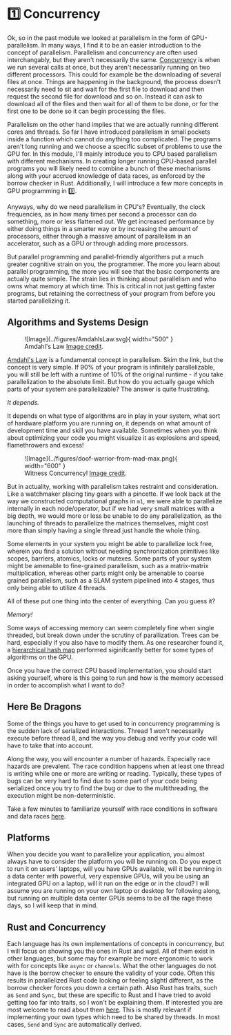 # 1️⃣ Concurrency
Ok, so in the past module we looked at parallelism in the form of GPU-parallelism. In many ways, I find it
to be an easier introduction to the concept of parallelism. Parallelism and concurrency are often used
interchangably, but they aren't necessarily the same.
[Concurrency](https://en.wikipedia.org/wiki/Concurrency_(computer_science))
is when we run several calls at once,
but they aren't necessarily running on two different processors. This could for example be the downloading
of several files at once. Things are happening in the background, the process doesn't necessarily need to sit and
wait for the first file to download and then request the second file for download and so on. Instead it can ask to
download all of the files and then wait for all of them to be done, or for the first one to be done so it can begin
processing the files.

Parallelism on the other hand implies that we are actually running different cores and threads.
So far I have introduced parallelism in small pockets inside a function which cannot do anything
too complicated. The programs aren't long running and we choose a specific subset of problems to
use the GPU for. In this module, I'll mainly introduce you to CPU based parallelism with different
mechanisms. In creating longer running CPU-based parallel programs you will likely need to combine
a bunch of these mechanisms along with your accrued knowledge of data races, as enforced by the
borrow checker in Rust. Additionally, I will introduce a few more concepts in GPU programming in 3️⃣.

Anyways, why do we need parallelism in CPU's? Eventually, the clock frequencies, as in how many times
per second a processor can do something, more or less flattened out. We get increased performance by
either doing things in a smarter way or by increasing the amount of processors, either through
a massive amount of parallelism in an accelerator, such as a GPU or through adding more processors.

But parallel programming and parallel-friendly algorithms put a much greater cognitive strain on
you, the programmer. The more you learn about parallel programming, the more you will see that
the basic components are actually quite simple. The strain lies in thinking about
parallelism and who owns what memory at which time. This is critical in not just getting
faster programs, but retaining the correctness of your program from before you started parallelizing it.

## Algorithms and Systems Design

<figure markdown>
![Image](../figures/AmdahlsLaw.svg){ width="500" }
<figcaption>
Amdahl's Law
<a href="https://en.wikipedia.org/wiki/Amdahl%27s_law">
Image credit</a>.
</figcaption>
</figure>

[Amdahl's Law](https://en.wikipedia.org/wiki/Amdahl%27s_law) is a fundamental concept in parallelism.
Skim the link, but the concept is very simple. If 90% of your program is infinitely parallelizable,
you will still be left with a runtime of 10% of the original runtime - if you take parallelization to
the absolute limit. But how do you actually gauge which parts of your system are parallelizable?
The answer is quite frustrating.

*It depends.*

It depends on what type of algorithms are in play in your system, what sort of hardware platform
you are running on, it depends on what amount of development time and skill you have available.
Sometimes when you think about optimizing your code you might visualize it as explosions and
speed, flamethrowers and excess!

<figure markdown>
![Image](../figures/doof-warrior-from-mad-max.png){ width="600" }
<figcaption>
Witness Concurrency!
<a href="https://www.classicfm.com/discover-music/musicians-battle/doof-warrior-mad-max/">
Image credit</a>.
</figcaption>
</figure>

But in actuality, working with parallelism takes restraint and consideration. Like
a watchmaker placing tiny gears with a pincette. If we look back at the way we
constructed computational graphs in ```m1```, we were able to parallelize internally
in each node/operator, but if we had very small matrices with a big depth, we would
more or less be unable to do any parallelization, as the launching of threads to
parallelize the matrices themselves, might cost more than simply having a single
thread just handle the whole thing.

Some elements in your system you might be able to parallelize lock free, wherein
you find a solution without needing synchronization primitives like scopes,
barriers, atomics, locks or mutexes. Some parts of your system might be amenable
to fine-grained parallelism, such as a matrix-matrix multiplication, whereas
other parts might only be amenable to coarse grained parallelism, such as
a SLAM system pipelined into 4 stages, thus only being able to utilize 4 threads.

All of these put one thing into the center of everything. Can you guess it?

*Memory!*

Some ways of accessing memory can seem completely fine when single threaded,
but break down under the scrutiny of parallization. Trees can be hard,
especially if you also have to modify them. As one researcher found it, a
[hierarchical hash map](https://www.researchgate.net/publication/354065094_Practical_Spatial_Hash_Map_Updates)
performed siginifcantly better for some types of algorithms on the GPU.

Once you have the correct CPU based implementation, you should start
asking yourself, where is this going to run and how is the memory
accessed in order to accomplish what I want to do?

## Here Be Dragons
Some of the things you have to get used to in concurrency programming is
the sudden lack of serialized interactions. Thread 1 won't necessarily
execute before thread 8, and the way you debug and verify your code
will have to take that into account.

Along the way, you will encounter a number of hazards. Especially race hazards are prevalent.
The race condition happens when at least one thread is writing while one or
more are writing or reading. Typically, these types of bugs can be very
hard to find due to some part of your code being serialized once you
try to find the bug or due to the multithreading, the execution might
be non-deterministic.

Take a few minutes to familiarize yourself with race conditions in
software and data races [here](https://en.wikipedia.org/wiki/Race_condition).

## Platforms
When you decide you want to parallelize your application, you almost
always have to consider the platform you will be running on. Do you
expect to run it on users' laptops, will you have GPUs available,
will it be running in a data center with powerful, very expensive
GPUs, will you be using an integrated GPU on a laptop, will
it run on the edge or in the cloud? I will assume you are running
on your own laptop or desktop for following along, but running on
multiple data center GPUs seems to be all the rage these days, so I will keep
that in mind.

## Rust and Concurrency
Each language has its own implementations of concepts in concurrency, but I will focus on showing you the ones
in Rust and wgsl. All of them exist in other languages, but some may for example be more ergonomic to work with
for concepts like ```async``` or ```channels```. What the other languages do not have is the borrow checker to
ensure the validity of your code. Often this results in parallelized Rust code looking or feeling slightl
different, as the borrow checker forces you down a certain path. Also Rust has traits, such as ```Send```
and ```Sync```, but these are specific to Rust and I have tried to avoid getting too far into traits,
so I won't be explaining them. If interested you are most welcome to read about them
[here](https://doc.rust-lang.org/nomicon/send-and-sync.html).
This is mostly relevant if implementing your own types which need to be shared by threads. In most
cases, ```Send``` and ```Sync``` are automatically derived.
